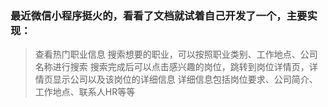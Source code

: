 ### 最近微信小程序挺火的，看看了文档就试着自己开发了一个，主要实现：
> 查看热门职业信息
> 搜索想要的职业，可以按照职业类别、工作地点、公司名称进行搜索
> 搜索完成后可以点击感兴趣的岗位，跳转到岗位详情页，详情页显示公司以及该岗位的详细信息
> 详细信息包括岗位要求、公司简介、工作地点、联系人HR等等
